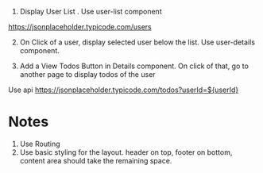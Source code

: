 1. Display User List . Use user-list component

https://jsonplaceholder.typicode.com/users

2. On Click of a user, display selected user below the list. Use user-details component.

3. Add a View Todos Button in Details component. On click of that, go to another page to display todos of the user

Use api https://jsonplaceholder.typicode.com/todos?userId=${userId}

# Notes

1. Use Routing
2. Use basic styling for the layout. header on top, footer on bottom, content area should take the remaining space.
